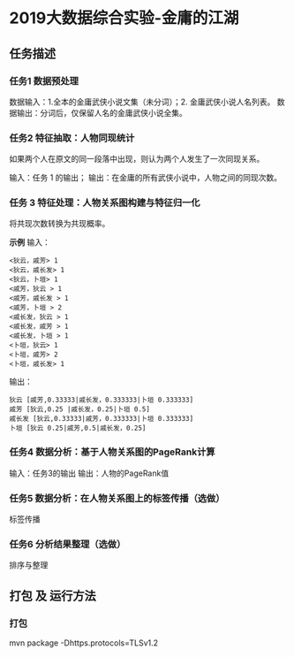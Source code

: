 # 2019大数据综合实验-金庸的江湖

## 任务描述

### 任务1 数据预处理 

数据输入：1.全本的金庸武侠小说文集（未分词）；2. 金庸武侠小说人名列表。
数据输出：分词后，仅保留人名的金庸武侠小说全集。 

### 任务2 特征抽取：人物同现统计 

如果两个人在原文的同一段落中出现，则认为两个人发生了一次同现关系。  

输入：任务 1 的输出；
输出：在金庸的所有武侠小说中，人物之间的同现次数。 

### 任务 3 特征处理：人物关系图构建与特征归一化 

将共现次数转换为共现概率。

**示例**
输入：

```
<狄云，戚芳> 1
<狄云，戚长发> 1
<狄云，卜垣> 1
<戚芳，狄云 > 1
<戚芳，戚长发 > 1
<戚芳，卜垣 > 2
<戚长发，狄云 > 1
<戚长发，戚芳 > 1
<戚长发，卜垣 > 1
<卜垣，狄云> 1
<卜垣，戚芳> 2
<卜垣，戚长发> 1
```

输出：

```
狄云 [戚芳,0.33333|戚长发，0.333333|卜垣 0.333333]
戚芳 [狄云,0.25 |戚长发，0.25|卜垣 0.5]
戚长发 [狄云,0.33333|戚芳，0.333333|卜垣 0.333333]
卜垣 [狄云 0.25|戚芳,0.5|戚长发，0.25] 
```

### 任务4 数据分析：基于人物关系图的PageRank计算 

输入：任务3的输出
输出：人物的PageRank值 

### 任务5 数据分析：在人物关系图上的标签传播（选做）

标签传播

### 任务6 分析结果整理（选做）  

排序与整理

## 打包 及 运行方法
### 打包
mvn package -Dhttps.protocols=TLSv1.2



